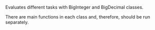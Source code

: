 Evaluates different tasks with BigInteger and BigDecimal classes.

There are main functions in each class and, therefore, should be run separately.